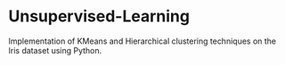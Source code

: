 # Unsupervised-Learning
Implementation of KMeans and Hierarchical clustering techniques on the Iris dataset using Python.
